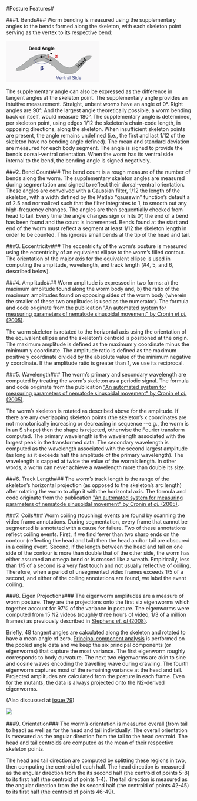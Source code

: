 
#Posture Features#
 
###1. Bends###
Worm bending is measured using the supplementary angles to the bends formed along the skeleton, with each skeleton point serving as the vertex to its respective bend:

![](fig%204%20b%20-%20bend%20angle.gif)

The supplementary angle can also be expressed as the difference in tangent angles at the skeleton point. The supplementary angle provides an intuitive measurement. Straight, unbent worms have an angle of 0°. Right angles are 90°. And the largest angle theoretically possible, a worm bending back on itself, would measure 180°. The supplementary angle is determined, per skeleton point, using edges 1/12 the skeleton’s chain-code length, in opposing directions, along the skeleton. When insufficient skeleton points are present, the angle remains undefined (i.e., the first and last 1/12 of the skeleton have no bending angle defined). The mean and standard deviation are measured for each body segment. The angle is signed to provide the bend’s dorsal-ventral orientation. When the worm has its ventral side internal to the bend, the bending angle is signed negatively. 

###2. Bend Count###
The bend count is a rough measure of the number of bends along the worm. The supplementary skeleton angles are measured during segmentation and signed to reflect their dorsal-ventral orientation. These angles are convolved with a Gaussian filter, 1/12 the length of the skeleton, with a width defined by the Matlab “gausswin” function’s default a of 2.5 and normalized such that the filter integrates to 1, to smooth out any high-frequency changes. The angles are then sequentially checked from head to tail. Every time the angle changes sign or hits 0°, the end of a bend has been found and the count is incremented. Bends found at the start and end of the worm must reflect a segment at least 1/12 the skeleton length in order to be counted. This ignores small bends at the tip of the head and tail. 

###3. Eccentricity###
The eccentricity of the worm’s posture is measured using the eccentricity of an equivalent ellipse to the worm’s filled contour. The orientation of the major axis for the equivalent ellipse is used in computing the amplitude, wavelength, and track length (#4, 5, and 6, described below). 

###4. Amplitude###
Worm amplitude is expressed in two forms: a) the maximum amplitude found along the worm body and, b) the ratio of the maximum amplitudes found on opposing sides of the worm body (wherein the smaller of these two amplitudes is used as the numerator). The formula and code originate from the publication ["An automated system for measuring parameters of nematode sinusoidal movement" by Cronin *et al.* (2005)](http://www.biomedcentral.com/1471-2156/6/5).

The worm skeleton is rotated to the horizontal axis using the orientation of the equivalent ellipse and the skeleton’s centroid is positioned at the origin. The maximum amplitude is defined as the maximum y coordinate minus the minimum y coordinate. The amplitude ratio is defined as the maximum positive y coordinate divided by the absolute value of the minimum negative y coordinate. If the amplitude ratio is greater than 1, we use its reciprocal. 

###5. Wavelength###
The worm’s primary and secondary wavelength are computed by treating the worm’s skeleton as a periodic signal. The formula and code originate from the publication ["An automated system for measuring parameters of nematode sinusoidal movement" by Cronin *et al.* (2005)](http://www.biomedcentral.com/1471-2156/6/5).

The worm’s skeleton is rotated as described above for the amplitude. If there are any overlapping skeleton points (the skeleton’s x coordinates are not monotonically increasing or decreasing in sequence --e.g., the worm is in an S shape) then the shape is rejected, otherwise the Fourier transform computed. The primary wavelength is the wavelength associated with the largest peak in the transformed data. The secondary wavelength is computed as the wavelength associated with the second largest amplitude (as long as it exceeds half the amplitude of the primary wavelength). The wavelength is capped at twice the value of the worm’s length. In other words, a worm can never achieve a wavelength more than double its size. 

###6. Track Length###
The worm’s track length is the range of the skeleton’s horizontal projection (as opposed to the skeleton’s arc length) after rotating the worm to align it with the horizontal axis. The formula and code originate from the publication ["An automated system for measuring parameters of nematode sinusoidal movement" by Cronin *et al.* (2005)](http://www.biomedcentral.com/1471-2156/6/5).

###7. Coils###
Worm coiling (touching) events are found by scanning the video frame annotations. During segmentation, every frame that cannot be segmented is annotated with a cause for failure. Two of these annotations reflect coiling events. First, if we find fewer than two sharp ends on the contour (reflecting the head and tail) then the head and/or tail are obscured in a coiling event. Second, if the length between the head and tail on one side of the contour is more than double that of the other side, the worm has either assumed an omega bend or is crossed like a wreath. Empirically, less than 1/5 of a second is a very fast touch and not usually reflective of coiling. Therefore, when a period of unsegmented video frames exceeds 1/5 of a second, and either of the coiling annotations are found, we label the event coiling. 

###8. Eigen Projections###
The eigenworm amplitudes are a measure of worm posture. They are the projections onto the first six eigenworms which together account for 97% of the variance in posture. The eigenworms were computed from 15 N2 videos (roughly three hours of video, 1/3 of a million frames) as previously described in [Stephens *et. al* (2008)](http://www.ploscompbiol.org/article/info%3Adoi%2F10.1371%2Fjournal.pcbi.1000028).

Briefly, 48 tangent angles are calculated along the skeleton and rotated to have a mean angle of zero. [Principal component analysis](http://en.wikipedia.org/wiki/Principal_component_analysis) is performed on the pooled angle data and we keep the six principal components (or eigenworms) that capture the most variance. The first eigenworm roughly corresponds to body curvature. The next two eigenworms are akin to sine and cosine waves encoding the travelling wave during crawling. The fourth eigenworm captures most of the remaining variance at the head and tail. Projected amplitudes are calculated from the posture in each frame. Even for the mutants, the data is always projected onto the N2-derived eigenworms. 

(Also discussed at [issue 79](https://github.com/openworm/movement_validation/issues/79))

![](eigenworms.gif)


###9. Orientation###
The worm’s orientation is measured overall (from tail to head) as well as for the head and tail individually. The overall orientation is measured as the angular direction from the tail to the head centroid. The head and tail centroids are computed as the mean of their respective skeleton points. 

The head and tail direction are computed by splitting these regions in two, then computing the centroid of each half. The head direction is measured as the angular direction from the its second half (the centroid of points 5-8) to its first half (the centroid of points 1-4). The tail direction is measured as the angular direction from the its second half (the centroid of points 42-45) to its first half (the centroid of points 46-49). 
